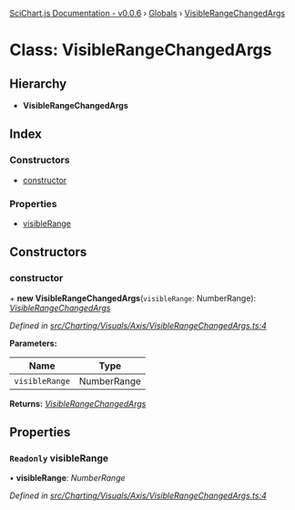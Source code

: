 [SciChart.js Documentation - v0.0.6](../README.md) › [Globals](../globals.md) › [VisibleRangeChangedArgs](visiblerangechangedargs.md)

# Class: VisibleRangeChangedArgs

## Hierarchy

* **VisibleRangeChangedArgs**

## Index

### Constructors

* [constructor](visiblerangechangedargs.md#constructor)

### Properties

* [visibleRange](visiblerangechangedargs.md#readonly-visiblerange)

## Constructors

###  constructor

\+ **new VisibleRangeChangedArgs**(`visibleRange`: NumberRange): *[VisibleRangeChangedArgs](visiblerangechangedargs.md)*

*Defined in [src/Charting/Visuals/Axis/VisibleRangeChangedArgs.ts:4](https://github.com/ABTSoftware/SciChart.Dev/blob/46671d21ce/Web/src/SciChart/src/Charting/Visuals/Axis/VisibleRangeChangedArgs.ts#L4)*

**Parameters:**

Name | Type |
------ | ------ |
`visibleRange` | NumberRange |

**Returns:** *[VisibleRangeChangedArgs](visiblerangechangedargs.md)*

## Properties

### `Readonly` visibleRange

• **visibleRange**: *NumberRange*

*Defined in [src/Charting/Visuals/Axis/VisibleRangeChangedArgs.ts:4](https://github.com/ABTSoftware/SciChart.Dev/blob/46671d21ce/Web/src/SciChart/src/Charting/Visuals/Axis/VisibleRangeChangedArgs.ts#L4)*
